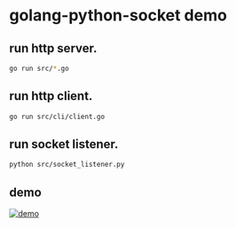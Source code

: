 # golang-python-socket demo

## run http server.
```bash
go run src/*.go
```

## run http client.
```bash
go run src/cli/client.go
```
## run socket listener.
```bash
python src/socket_listener.py
```

## demo
[![demo](https://res.cloudinary.com/marcomontalbano/image/upload/v1631157975/video_to_markdown/images/youtube--TaNSKqomEmc-c05b58ac6eb4c4700831b2b3070cd403.jpg)](https://youtu.be/TaNSKqomEmc "demo")
